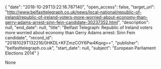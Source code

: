 {
  "date": "2018-10-29T13:22:16.787140", 
  "open_access": false, 
  "target_url": "http://www.belfasttelegraph.co.uk/news/local-national/republic-of-ireland/republic-of-ireland-voters-more-worried-about-economy-than-gerry-adams-arrest-sinn-fein-candidate-30237352.html", 
  "description": null, 
  "end_date": null, 
  "title": "Belfast Telegraph: Republic of Ireland voters more worried about economy than Gerry Adams arrest: Sinn Fein candidate", 
  "record_id": "20181029T132216/0HKDL+KFZmzCOY6Pw4Kqxg==", 
  "publisher": "belfasttelegraph.co.uk", 
  "start_date": null, 
  "subject": "European Parliament Elections 2014"
}

None